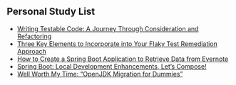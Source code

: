 ## Personal Study List
<!-- BLOG-POST-LIST:START -->
- [Writing Testable Code: A Journey Through Consideration and Refactoring](https://foojay.io/today/writing-testable-code-a-journey-through-consideration-and-refactoring/)
- [Three Key Elements to Incorporate into Your Flaky Test Remediation Approach](https://foojay.io/today/three-key-elements-to-incorporate-into-your-flaky-test-remediation-approach/)
- [How to Create a Spring Boot Application to Retrieve Data from Evernote](https://foojay.io/today/how-to-create-a-spring-boot-application-to-retrieve-data-from-evernote/)
- [Spring Boot: Local Development Enhancements, Let’s Compose!](https://foojay.io/today/spring-boot-local-development-enhancements-lets-compose/)
- [Well Worth My Time: “OpenJDK Migration for Dummies”](https://foojay.io/today/well-worth-my-time-openjdk-migration-for-dummies/)
<!-- BLOG-POST-LIST:END -->  

